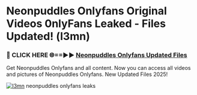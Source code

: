# Neonpuddles Onlyfans Original Videos 0nlyFans Leaked - Files Updated! (l3mn)

<h3>🔴 CLICK HERE 🌐==►► <a href="https://tinyurl.com/2wckxsce" rel="nofollow">Neonpuddles Onlyfans Updated Files</a></h3>

Get Neonpuddles Onlyfans and all content. Now you can access all videos and pictures of Neonpuddles Onlyfans. New Updated Files 2025!

[![l3mn](https://i.imgur.com/AFduVYN.gif)](https://tinyurl.com/2wckxsce)
neonpuddles onlyfans leaks